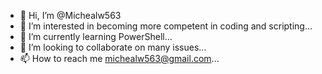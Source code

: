 - 👋 Hi, I’m @Michealw563
- 👀 I’m interested in becoming more competent in coding and scripting...
- 🌱 I’m currently learning PowerShell...
- 💞️ I’m looking to collaborate on many issues...
- 📫 How to reach me michealw563@gmail.com...

<!---
Michealw563/Michealw563 is a ✨ special ✨ repository because its `README.md` (this file) appears on your GitHub profile.
You can click the Preview link to take a look at your changes.
--->
